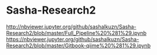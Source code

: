 # Sasha-Research2
http://nbviewer.jupyter.org/github/sashalkuzn/Sasha-Research2/blob/master/Full_Pipeline%20%281%29.ipynb
https://nbviewer.jupyter.org/github/sashalkuzn/Sasha-Research2/blob/master/Gitbook-qiime%20%281%29.ipynb 
